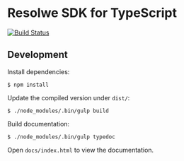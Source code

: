 # Resolwe SDK for TypeScript

[![Build Status](https://travis-ci.org/genialis/resolwe-js.svg?branch=master)](https://travis-ci.org/genialis/resolwe-js)

## Development

Install dependencies:
```
$ npm install
```

Update the compiled version under `dist/`:
```
$ ./node_modules/.bin/gulp build
```

Build documentation:
```
$ ./node_modules/.bin/gulp typedoc
```

Open `docs/index.html` to view the documentation.
